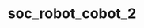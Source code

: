 ---
layout: my_redirect
title: soc_robot_cobot_2
redirect_from:
  - /assets/video/sr/cobot/index
permalink: /my_redirects/cobot2/
redirect_url: "https://vimeo.com/210501514"
---